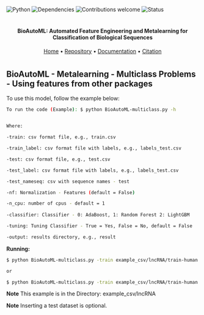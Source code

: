 ![Python](https://img.shields.io/badge/python-v3.7-blue)
![Dependencies](https://img.shields.io/badge/dependencies-up%20to%20date-brightgreen.svg)
![Contributions welcome](https://img.shields.io/badge/contributions-welcome-orange.svg)
![Status](https://img.shields.io/badge/status-up-brightgreen)

<h1 align="center">
</h1>

<h4 align="center">BioAutoML: Automated Feature Engineering and Metalearning for Classification of Biological Sequences</h4>

<p align="center">
  <a href="https://bonidia.github.io/BioAutoML/">Home</a> •
  <a href="https://github.com/Bonidia/BioAutoML/">Repository</a> •
  <a href="#documentation">Documentation</a> •
  <a href="#citation">Citation</a> 
</p>

<h1 align="center"></h1>

## BioAutoML - Metalearning - Multiclass Problems - Using features from other packages

To use this model, follow the example below:

```sh 
To run the code (Example): $ python BioAutoML-multiclass.py -h


Where:

-train: csv format file, e.g., train.csv

-train_label: csv format file with labels, e.g., labels_test.csv

-test: csv format file, e.g., test.csv

-test_label: csv format file with labels, e.g., labels_test.csv

-test_nameseq: csv with sequence names - test

-nf: Normalization - Features (default = False)

-n_cpu: number of cpus - default = 1
  
-classifier: Classifier - 0: AdaBoost, 1: Random Forest 2: LightGBM

-tuning: Tuning Classifier - True = Yes, False = No, default = False

-output: results directory, e.g., result
```

**Running:**

```sh
$ python BioAutoML-multiclass.py -train example_csv/lncRNA/train-human.csv -train_label example_csv/lncRNA/train-human-labels.csv -test example_csv/lncRNA/test-human.csv -test_label example_csv/lncRNA/test-human-labels.csv -test_nameseq example_csv/lncRNA/test-human-sequences.csv -classifier 2 -output example_results

or

$ python BioAutoML-multiclass.py -train example_csv/lncRNA/train-human.csv -train_label example_csv/lncRNA/train-human-labels.csv -test example_csv/lncRNA/test-human.csv -test_label example_csv/lncRNA/test-human-labels.csv -test_nameseq example_csv/lncRNA/test-human-sequences.csv -tuning True -classifier 2 -output example_results
```

**Note** This example is in the Directory: example_csv/lncRNA

**Note** Inserting a test dataset is optional. 
